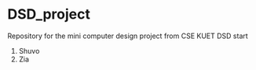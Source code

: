 # DSD_project
Repository for the mini computer design project from CSE KUET DSD
start
1. Shuvo
2. Zia
